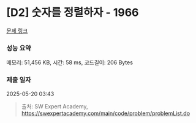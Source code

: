 # [D2] 숫자를 정렬하자 - 1966 

[문제 링크](https://swexpertacademy.com/main/code/problem/problemDetail.do?contestProbId=AV5PrmyKAWEDFAUq) 

### 성능 요약

메모리: 51,456 KB, 시간: 58 ms, 코드길이: 206 Bytes

### 제출 일자

2025-05-20 03:43



> 출처: SW Expert Academy, https://swexpertacademy.com/main/code/problem/problemList.do